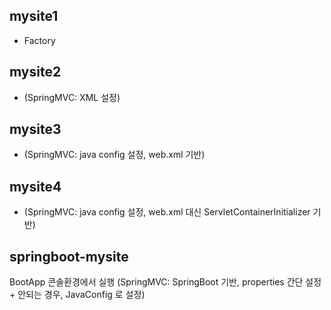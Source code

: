 ## mysite1 
- Factory

## mysite2 
- (SpringMVC: XML 설정)

## mysite3  
 - (SpringMVC: java config 설정, web.xml 기반)

## mysite4  
- (SpringMVC: java config 설정, web.xml 대신 ServletContainerInitializer 기반)

## springboot-mysite  
 BootApp 콘솔환경에서 실행 (SpringMVC: SpringBoot 기반, properties 간단 설정 + 안되는 경우, JavaConfig 로 설정)
